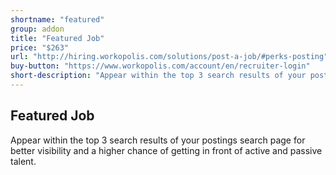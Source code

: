 ```yaml
---
shortname: "featured"
group: addon
title: "Featured Job"
price: "$263"
url: "http://hiring.workopolis.com/solutions/post-a-job/#perks-posting"
buy-button: "https://www.workopolis.com/account/en/recruiter-login"
short-description: "Appear within the top 3 search results of your postings search page for better visibility and a higher chance of getting in front of active and passive talent."
---
```


## Featured Job

Appear within the top 3 search results of your postings search page for better visibility and a higher chance of getting in front of active and passive talent.
